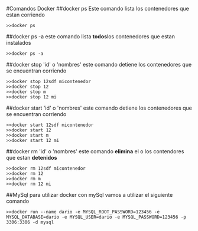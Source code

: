 #Comandos Docker
##docker ps
Este comando lista los contenedores que estan corriendo
```
>>docker ps
```
##docker ps -a
este comando lista **todos**los contenedores que estan instalados
```
>>docker ps -a
```
##docker stop 'id' o 'nombres'
este comando detiene los contenedores que se encuentran corriendo
```
>>docker stop 12sdf micontenedor
>>docker stop 12
>>docker stop m
>>docker stop 12 mi
```
##docker start 'id' o 'nombres'
este comando detiene los contenedores que se encuentran corriendo
```
>>docker start 12sdf micontenedor
>>docker start 12
>>docker start m
>>docker start 12 mi
```
##docker rm 'id' o 'nombres'
este comando **elimina** el o los contendores que estan **detenidos**
```
>>docker rm 12sdf micontenedor
>>docker rm 12
>>docker rm m
>>docker rm 12 mi
```

##MySql
para utilizar docker con mySql vamos a utilizar el siguiente comando
```
>>docker run --name dario -e MYSQL_ROOT_PASSWORD=123456 -e MYSQL_DATABASE=dario -e MYSQL_USER=dario -e MYSQL_PASSWORD=123456 -p 3306:3306 -d mysql
```